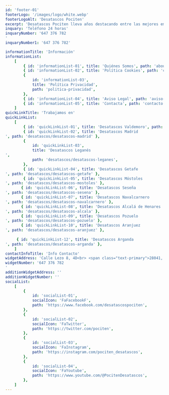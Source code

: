 ```yaml
---
id: 'footer-01'
footerLogo: '/images/logo/white.webp'
footerLogoAlt: 'Desatascos Pociten'
excerpt: 'Desatascos Pociten lleva años destacando entre las mejores empresas de desatascos en Madrid. Ofrecemos no solo los mejores servicios, sino que también somos la empresa de desatrancos más económica de Madrid. Compruébalo'
inquary: 'Teléfono 24 horas'
inquaryNumber: '647 376 782
'
inquaryNumber1: '647 376 782'

informationTitle: 'Información'
informationList:
    [
        { id: 'informationList-01', title: 'Quiénes Somos', path: 'about' },
        { id: 'informationList-02', title: 'Política Cookies', path: 'cookies' },
        {
            id: 'informationList-03',
            title: 'Política Privacidad',
            path: 'politica-privacidad',
        },
        { id: 'informationList-04', title: 'Aviso Legal', path: 'aviso-legal' },
        { id: 'informationList-05', title: 'Contacta', path: 'contacto' },
    ]
quickLinkTitle: 'Trabajamos en'
quickLinkList:
    [
        { id: 'quickLinkList-01', title: 'Desatascos Valdemoro', path: 'desatascos/desatascos-valdemoro' },
        { id: 'quickLinkList-02', title: 'Desatascos Madrid
', path: 'desatascos/desatascos-madrid' },
        {
            id: 'quickLinkList-03',
            title: 'Desatascos Leganés
',
            path: 'desatascos/desatascos-leganes',
        },
        { id: 'quickLinkList-04', title: 'Desatascos Getafe
', path: 'desatascos/desatascos-getafe' },
        { id: 'quickLinkList-05', title: 'Desatascos Móstoles
', path: 'desatascos/desatascos-mostoles' },
       { id: 'quickLinkList-06', title: 'Desatascos Seseña
', path: 'desatascos/desatascos-sesena' },
       { id: 'quickLinkList-07', title: 'Desatascos Navalcarnero
', path: 'desatascos/desatascos-navalcarnero' },
       { id: 'quickLinkList-08', title: 'Desatascos Alcalá de Henares
', path: 'desatascos/desatascos-alcala' },
       { id: 'quickLinkList-09', title: 'Desatascos Pozuelo
', path: 'desatascos/desatascos-pozuelo' },
       { id: 'quickLinkList-10', title: 'Desatascos Aranjuez
', path: 'desatascos/desatascos-aranjuez' },
     
     { id: 'quickLinkList-12', title: 'Desatascos Arganda
', path: 'desatascos/desatascos-arganda' },
    ]
contactInfoTitle: 'Info Contacto'
widgetAddress: 'Calle Lezo 8, 4D<br> <span class="text-primary">28041, Madrid</span>'
widgetNumber: '647 376 782
'
additionWidgetAddress: ''
additionWidgetNumber: ''
socialList:
    [
        {
            id: 'socialList-01',
            socialIcon: 'FaFacebookF',
            path: 'https://www.facebook.com/desatascospociten',
        },
        {
            id: 'socialList-02',
            socialIcon: 'FaTwitter',
            path: 'https://twitter.com/pociten',
        },
        {
            id: 'socialList-03',
            socialIcon: 'FaInstagram',
            path: 'https://instagram.com/pociten_desatascos',
        },
        {
            id: 'socialList-04',
            socialIcon: 'FaYoutube',
            path: 'https://www.youtube.com/@PocitenDesatascos',
        },
    ]
---
```


